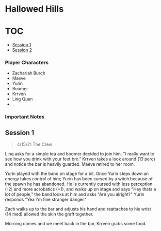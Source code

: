 # Hallowed Hills

# TOC

- [Session 1](#session-1)
- [Session 2](#session-2)

### Player Characters

 - Zachariah Burch
 - Maeve
 - Yurin
 - Boomer
 - Krrven
 - Ling Quan
 - 

### Important Notes


## Session 1 

> 4/15/21 The Crew

Linq asks for a simple tea and boomer decided to join him. "I really want to see how you drink with your feet bro." Krrven takes a look around (13 perc) and notice the bar is heavily guarded. Maeve retired to her room. 

Yurin played with the band on stage for a bit. Once Yurin steps down an energy takes control of him; Yurin has been cursed by a witch because of the spawn he has abandoned. He is currently cursed with less perception (-2) and more acrobatics (+1), and walks up on stage and says "Hey thats a lot of people," the band looks at him and asks "Are you alright?" Yurin responds "Yea I'm fine stranger danger."

Zach walks up to the bar and adjusts his hand and reattaches to his wrist (14 med) allowed the skin the graft together. 

Morning comes and we meet back in the bar, Krrven grabs some food.
